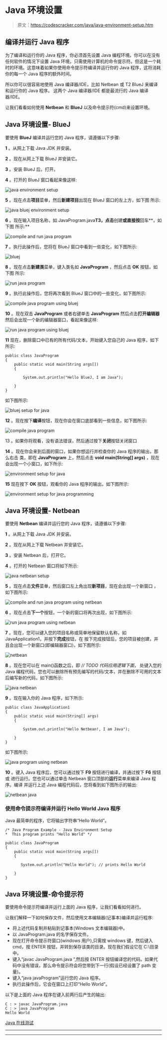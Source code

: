 # Java 环境设置

> 原文：<https://codescracker.com/java/java-environment-setup.htm>

## 编译并运行 Java 程序

为了编译和运行你的 Java 程序，你必须首先设置 Java 编程环境。你可以在没有任何软件的情况下设置 Java 环境，只需使用计算机的命令提示符。但这是一个耗时的环境。这意味着如果你使用命令提示符编译并运行你的 Java 程序，这将消耗你的每一个 Java 程序的额外时间。

所以你可以很容易地使用 Java 编译器/IDE，比如 Netbean 或 T2 BlueJ 来编译和运行你的 Java 程序。 这两个 Java 编译器/IDE 都是最流行的 Java 编译器/IDE。

让我们看看如何使用 **Netbean** 和 **BlueJ** 以及命令提示符(cmd)来设置环境。

## Java 环境设置- BlueJ

要使用 **BlueJ** 编译并运行您的 Java 程序，请遵循以下步骤:

**1** 。从网上下载 Java JDK 并安装。

**2** 。现在从网上下载 BlueJ 并安装它。

**3** 。安装 BlueJ 后，打开。

**4** 。打开的 BlueJ 窗口看起来像这样:

![java environment setup](img/94c4b417b18e74f267183ece7cdc7225.png)

**5** 。现在点击**项目**菜单，然后**新建项目**出现在 BlueJ 窗口的左上方，如下图 所示:

![java bluej environment setup](img/3ea6f318e4da8eed6f4e350928432dd1.png)

**6** 。现在输入项目名称，如 JavaProgram.java**T3，点击**创建**或直接按**回车**，如下图 所示:**

![compile and run java program](img/b13ef55bbe8892f64b6550c8779ff6b8.png)

**7** 。执行此操作后，您将在 BlueJ 窗口中看到一些变化，如下图所示:

![bluej](img/db45d326eb0f5300de090cb7acdf181d.png)

**8** 。现在点击**新建类**菜单，键入类名如 **JavaProgram** ，然后点击 **OK** 按钮，如下图 所示:

![run java program](img/b99f89081c448f09df34a499c0fd2292.png)

**9** 。执行此操作后，您将再次看到 BlueJ 窗口中的一些变化，如下图所示:

![compile java program using bluej](img/e75ad65bceda27970895c6e6da346d9d.png)

**10** 。现在双击 **JavaProgram** 或者右键单击 **JavaProgram** 然后点击**打开编辑器** 然后会出现一个新的编辑器窗口，看起来像这样:

![run java program using bluej](img/34f309e94b61148251c45d12d9051d99.png)

**11** 现在，删除窗口中已有的所有代码/文本，开始键入您自己的 Java 程序，如下所示:

```
public class JavaProgram
{
    public static void main(String args[])
    {

        System.out.println("Hello BlueJ, I am Java");

    }
}
```

如下图所示:

![bluej setup for java](img/7827eb7d804140356c470ec841249161.png)

**12** 。现在按下**编译**按钮，现在你会在窗口底部看到一些信息，如下图所示:

![compile java program](img/8b8439c080b59b20991f7d931691c6a7.png)

13 。如果你将观看，没有语法错误，然后通过按下**关闭**按钮关闭窗口

**14** 。现在你会来到后面的窗口，如果你想运行并检查你的 Java 程序的输出，那么右击 类，即在 **JavaProgram** 上，然后点击 **void main(String[] args)** ，现在会出现一个小窗口，如下所示:

![environment setup for java](img/4809580fed5483c51b839180de6031e7.png)

**15** 现在按下 **OK** 按钮，观看你的 Java 程序的输出，如下图所示:

![environment setup for java programming](img/dfc84e151025bd6b78c64a65a01ff547.png)

## Java 环境设置- Netbean

要使用 **Netbean** 编译并运行您的 Java 程序，请遵循以下步骤:

**1** 。从网上下载 Java JDK 并安装。

**2** 。现在从网上下载 Netbean 并安装它。

**3** 。安装 Netbean 后，打开它。

**4** 。打开的 Netbean 窗口将如下所示:

![java netbean setup](img/d1786b308a5807b5a662f1828879d789.png)

**5** 。现在点击**文件**菜单，然后窗口左上角出现**新项目**，现在会出现一个新窗口 ，如下图所示:

![compile and run java program using netbean](img/e6767425746f584590e73e54b8d32928.png)

**6** 。现在点击**下一个**按钮，一个新的窗口将再次出现，如下图所示:

![run java program using netbean](img/7f544860539df614c60bca7fa711468f.png)

**7** 。现在，您可以键入您的项目名称或简单地保留默认名称，如 JavaApplication1，并按下**完成**按钮，在 按下完成按钮后，您的项目被创建，并且会出现一个新窗口(即编辑器窗口)，如下图所示:

![netbean](img/4d27fdc426a2869f1b4fe6de2a8e67b7.png)

**8** 。现在您可以在 main()函数之后，即 *// TODO 代码应用逻辑下面*， 处键入您的 Java 编程代码，您也可以删除所有预先编写的代码/文本，并在删除不可用的文本后编写新的代码，如下图所示:

![java netbean](img/26ac92abe2dc3f50dc9e826005016713.png)

**9** 。现在输入你的 Java 程序，如下所示:

```
public class JavaApplication1
{
    public static void main(String[] args)
    {

        System.out.println("Hello Netbean!, I am Java");

    }  
}
```

如下图所示:

![java program using netbean](img/a7b1fddb1c523dfc09c387a3b78ae25c.png)

**10** 。键入 Java 程序后，您可以通过按下 **F9** 按钮进行编译，并通过按下 **F6** 按钮或 进行运行。您也可以通过单击 Netbean 窗口顶部的**运行**菜单来编译 Java 程序。编译 并运行上述 Java 编程代码后，您将看到如下图所示的输出:

![netbean java](img/6fcc7128d5ee51babca294481a261b76.png)

### 使用命令提示符编译并运行 Hello World Java 程序

Java 最简单的程序，它将输出字符串“Hello World”。

```
/* Java Program Example - Java Environment Setup
*  This program prints "Hello World" */

public class JavaProgram 
{
    public static void main(String args[])
    {

       System.out.println("Hello World"); // prints Hello World

    }
}
```

## Java 环境设置-命令提示符

要使用命令提示符编译并运行上面的 Java 程序，让我们看看如何进行。

让我们解释一下如何保存文件，然后使用文本编辑器(记事本)编译并运行程序:

*   将上述代码复制并粘贴到记事本(Windows 文本编辑器)中。
*   以 JavaProgram.java 的名字保存文件。
*   现在打开命令提示符窗口(windows 用户),只需按 windows 键，然后键入 cmd，按 ENTER 按钮，并转到保存该类的目录。现在我们假设它在 C:\目录中。
*   键入“javac JavaProgram.java ”,然后按 ENTER 按钮编译您的代码。如果代码中没有错误，那么命令提示符会将您带到下一行(假设已经设置了 path 变量)。
*   键入“java javaProgram”运行您的 Java 程序。
*   执行此操作后，它会在窗口上打印“Hello World”。

以下是上面的 Java 程序在键入前两行后产生的输出:

```
C : > javac JavaProgram.java
C : > java JavaProgram 
Hello World
```

[Java 在线测试](/exam/showtest.php?subid=1)

* * *

* * *